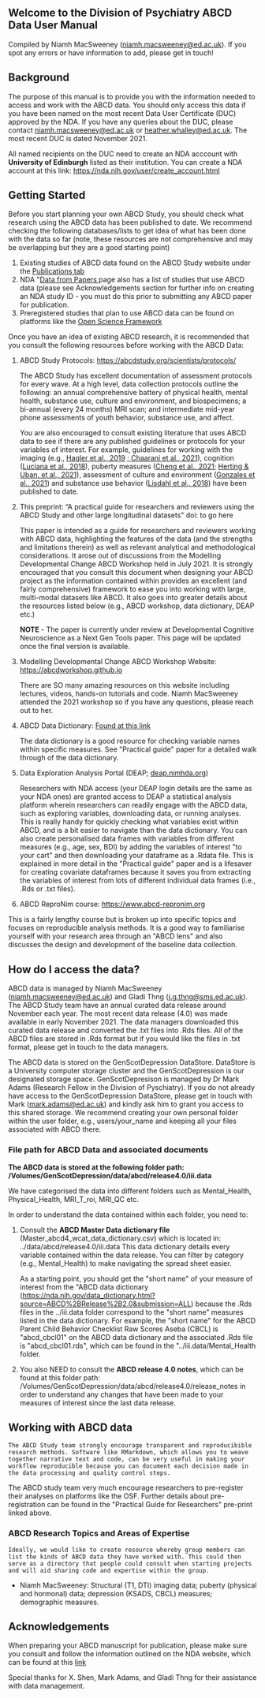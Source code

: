 ## Welcome to the Division of Psychiatry ABCD Data User Manual

Compiled by Niamh MacSweeney (niamh.macsweeney@ed.ac.uk). If you spot any errors or have information to add, please get in touch! 

## Background 

The purpose of this manual is to provide you with the information needed to access and work with the ABCD data. You should only access this data if you have been named on the most recent Data User Certificate (DUC) approved by the NDA. If you have any queries about the DUC, please contact niamh.macsweeney@ed.ac.uk or heather.whalley@ed.ac.uk. The most recent DUC is dated November 2021. 

All named recipients on the DUC need to create an NDA acccount with **University of Edinburgh** listed as their institution. You can create a NDA account at this link: https://nda.nih.gov/user/create_account.html


## Getting Started

Before you start planning your own ABCD Study, you should check what research using the ABCD data has been published to date. We recommend checking the following databases/lists to get idea of what has been done with the data so far (note, these resources are not comprehensive and may be overlapping but they are a good starting point)

1. Existing studies of ABCD data found on the ABCD Study website under the <a href="https://abcdstudy.org/publications/">Publications tab </a>
2. NDA "<a href="https://nda.nih.gov/general-query.html?q=query=studies%20~and~%20dataRepositories=Adolescent%20Brain%20Cognitive%20Development%20~and~%20orderBy=id%20~and~%20orderDirection=Ascending">Data from Papers </a> page also has a list of studies that use ABCD data (please see Acknowledgements section for further info on creating an NDA study ID -         you must do this prior to submitting any ABCD paper for publication. 
3. Preregistered studies that plan to use ABCD data can be found on platforms like the <a href= "https://osf.io/search/"> Open Science Framework </a> 

Once you have an idea of existing ABCD research, it is recommended that you consult the following resources before working with the ABCD Data:

1. ABCD Study Protocols: <a href="https://abcdstudy.org/scientists/protocols/">https://abcdstudy.org/scientists/protocols/</a>

    The ABCD Study has excellent documentation of assessment protocols for every wave. At a high level, data collection protocols outline the following: an annual comprehensive battery of physical health, mental health, substance use, culture and environment, and biospecimens; a bi-annual (every 24 months) MRI scan; and intermediate mid-year phone assessments of youth behavior, substance use, and affect.
    
    You are also encouraged to consult existing literature that uses ABCD data to see if there are any published guidelines or protocols for your variables of interest. For example, guidelines for working with the imaging (e.g., <a href="https://doi.org/10.1016/j.neuroimage.2019.116091">Hagler et al., 2019</a> ;<a href="https://doi.org/10.1038/s41593-021-00867-9"> Chaarani et al., 2021</a>), cognition (<a href="https://doi.org/10.1016/j.dcn.2018.02.006">Luciana et al., 2018</a>), puberty measures (<a href="https://doi.org/10.3389/fendo.2021.608575">Cheng et al., 2021</a>; <a href="https://dx.doi.org/10.3389%2Ffendo.2020.549928">Herting & Uban, et al., 2021</a>), assessment of culture and environment (<a href="https://doi.org/10.1016/j.dcn.2021.101021">Gonzales et al., 2021</a>) and substance use behavior (<a href="https://doi.org/10.1016/j.dcn.2018.02.007">Lisdahl et al., 2018</a>) have been published to date.


2. This preprint: “A practical guide for researchers and reviewers using the ABCD Study and other large longitudinal datasets" doi: to go here

    This paper is intended as a guide for researchers and reviewers working with ABCD data, highlighting the features of the data (and the strengths and limitations therein) as well as relevant analytical and methodological considerations. It arose out of discussions from the Modelling Developmental Change ABCD Workshop held in July 2021. It is strongly encouraged that you consult this document when designing your ABCD project as the information contained within provides an excellent (and fairly comprehensive) framework to ease you into working with large, multi-modal datasets like ABCD. It also goes into greater details about the resources listed below (e.g., ABCD workshop, data dictionary, DEAP etc.) 
    
    
    **NOTE** - The paper is currently under review at Developmental Cognitive Neuroscience as a Next Gen Tools paper. This page will be updated once the final version is available. 
    
    
3. Modelling Developmental Change ABCD Workshop Website:  <a href="https://abcdworkshop.github.io">https://abcdworkshop.github.io</a>

    There are SO many amazing resources on this website including lectures, videos, hands-on tutorials and code. Niamh MacSweeney attended the 2021 workshop so if      you have any questions, please reach out to her. 
        
 4. ABCD Data Dictionary: <a href="https://nda.nih.gov/data_dictionary.html?source=ABCD%2BRelease%2B4.0&submission=ALL">Found at this link</a>

    The data dictionary is a good resource for checking variable names within specific measures. See "Practical guide" paper for a detailed walk through of the data dictionary. 
    
 5. Data Exploration Analysis Portal (DEAP; <a href="https://deap.nimhda.org/applications/User/login.php?url=/index.php">deap.nimhda.org<a/>)
    
    Researchers with NDA access (your DEAP login details are the same as your NDA ones) are granted access to DEAP a statistical analysis platform wherein researchers can readily engage with the ABCD data, such as exploring variables, downloading data, or running analyses. This is really handy for quickly checking what variables exist within ABCD, and is a bit easier to navigate than the data dictionary. You can also create personalised data frames with variables from different measures (e.g., age, sex, BDI) by adding the variables of interest "to your cart" and then downloading your dataframe as a .Rdata file. This is explained in more detail in the "Practical guide" paper and is a lifesaver for creating covariate dataframes because it saves you from extracting the variables of interest from lots of different individual data frames (i.e., .Rds or .txt files).  
    
  6. ABCD ReproNim course: <a href= "https://www.abcd-repronim.org">https://www.abcd-repronim.org<a/>

 This is a fairly lengthy course but is broken up into specific topics and focuses on reproducible analysis methods. It is a good way to familiarise yourself with your research area through an "ABCD lens" and also discusses the design and development of the baseline data collection. 



## How do I access the data?

ABCD data is managed by Niamh MacSweeney (niamh.macsweeney@ed.ac.uk) and Gladi Thng (j.g.thng@sms.ed.ac.uk). The ABCD Study team have an annual curated data release around November each year. The most recent data release (4.0) was made available in early November 2021. The data managers downloaded this curated data release and converted the .txt files into .Rds files. All of the ABCD files are stored in .Rds format but if you would like the files in .txt format, please get in touch to the data managers. 

The ABCD data is stored on the GenScotDepression DataStore. DataStore is a University computer storage cluster and the GenScotDepression is our designated storage space. GenScotDepresison is managed by Dr Mark Adams (Research Fellow in the Division of Pyschiatry). If you do not already have access to the GenScotDepression DataStore, please get in touch with Mark (mark.adams@ed.ac.uk) and kindly ask him to grant you access to this shared storage. We recommend creating your own personal folder within the user folder, e.g., users/your_name and keeping all your files associated with ABCD there. 


### File path for ABCD Data and associated documents 

**The ABCD data is stored at the following folder path: /Volumes/GenScotDepression/data/abcd/release4.0/iii.data**

We have categorised the data into different folders such as Mental_Health, Physical_Health, MRI_T_roi, MRI_QC etc. 

In order to understand the data contained within each folder, you need to:

1. Consult the **ABCD Master Data dictionary file** (Master_abcd4_wcat_data_dictionary.csv) which is located in: ../data/abcd/release4.0/iii.data
    This data dictionary details every variable contained within the data release. You can filter by category (e.g., Mental_Health) to make navigating the spread sheet easier.
    
    As a starting point, you should get the "short name" of your measure of interest from the "ABCD data dictionary (https://nda.nih.gov/data_dictionary.html?source=ABCD%2BRelease%2B2.0&submission=ALL) because the .Rds files in the ../iii.data folder correspond to the "short name" measures listed in the data dictionary. For example, the "short name" for the ABCD Parent Child Behavior Checklist Raw Scores Aseba (CBCL) is "abcd_cbcl01" on the ABCD data dictionary and the associated .Rds file is "abcd_cbcl01.rds", which can be found in the "../iii.data/Mental_Health folder. 

2. You also NEED to consult the **ABCD release 4.0 notes**, which can be found at this folder path: /Volumes/GenScotDepression/data/abcd/release4.0/release_notes in order to understand any changes that have been made to your measures of interest since the last data release. 


## Working with ABCD data 
    
    The ABCD Study team strongly encourage transparent and reproducibible research methods. Software like RMarkdown, which allows you to weave together narrative text and code, can be very useful in making your workflow reproducible because you can document each decision made in the data processing and quality control steps. 
    
The ABCD study team very much encourage researchers to pre-register their analyses on platforms like the OSF. Further details about pre-registration can be found in the "Practical Guide for Researchers" pre-print linked above. 
    
 ### ABCD Research Topics and Areas of Expertise
    
    Ideally, we would like to create resource whereby group members can list the kinds of ABCD data they have worked with. This could then serve as a directory that people could consult when starting projects and will aid sharing code and expertise within the group. 
    
    
   -  Niamh MacSweeney: Structural (T1, DTI) imaging data; puberty (physical and hormonal) data; depression (KSADS, CBCL) measures; demographic measures. 


## Acknowledgements 
    
When preparing your ABCD manuscript for publication, please make sure you consult and follow the information outlined on the NDA website, which can be found at this <a href="https://nda.nih.gov/get/manuscript-preparation.html">link </a>
    
  Special thanks for X. Shen, Mark Adams, and Gladi Thng for their assistance with data management. 

